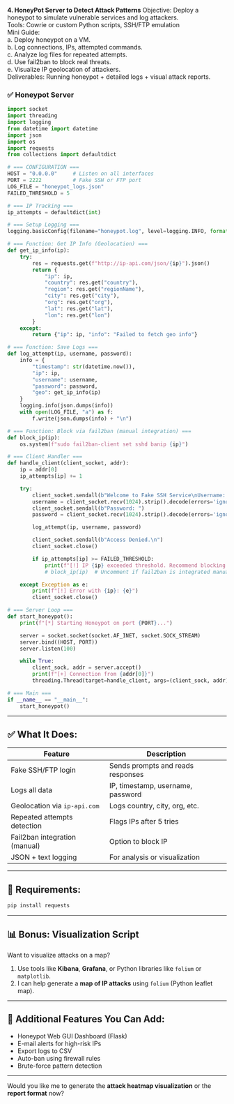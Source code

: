 **4. HoneyPot Server to Detect Attack Patterns**
Objective: Deploy a honeypot to simulate vulnerable services and log attackers.  
Tools: Cowrie or custom Python scripts, SSH/FTP emulation   
Mini Guide:  
a. Deploy honeypot on a VM.  
b. Log connections, IPs, attempted commands.  
c. Analyze log files for repeated attempts.  
d. Use fail2ban to block real threats.  
e. Visualize IP geolocation of attackers.  
Deliverables: Running honeypot + detailed logs + visual attack reports.

### ✅ Honeypot Server
```python
import socket
import threading
import logging
from datetime import datetime
import json
import os
import requests
from collections import defaultdict

# === CONFIGURATION ===
HOST = "0.0.0.0"     # Listen on all interfaces
PORT = 2222          # Fake SSH or FTP port
LOG_FILE = "honeypot_logs.json"
FAILED_THRESHOLD = 5

# === IP Tracking ===
ip_attempts = defaultdict(int)

# === Setup Logging ===
logging.basicConfig(filename="honeypot.log", level=logging.INFO, format='%(asctime)s - %(message)s')

# === Function: Get IP Info (Geolocation) ===
def get_ip_info(ip):
    try:
        res = requests.get(f"http://ip-api.com/json/{ip}").json()
        return {
            "ip": ip,
            "country": res.get("country"),
            "region": res.get("regionName"),
            "city": res.get("city"),
            "org": res.get("org"),
            "lat": res.get("lat"),
            "lon": res.get("lon")
        }
    except:
        return {"ip": ip, "info": "Failed to fetch geo info"}

# === Function: Save Logs ===
def log_attempt(ip, username, password):
    info = {
        "timestamp": str(datetime.now()),
        "ip": ip,
        "username": username,
        "password": password,
        "geo": get_ip_info(ip)
    }
    logging.info(json.dumps(info))
    with open(LOG_FILE, "a") as f:
        f.write(json.dumps(info) + "\n")

# === Function: Block via fail2ban (manual integration) ===
def block_ip(ip):
    os.system(f"sudo fail2ban-client set sshd banip {ip}")

# === Client Handler ===
def handle_client(client_socket, addr):
    ip = addr[0]
    ip_attempts[ip] += 1

    try:
        client_socket.sendall(b"Welcome to Fake SSH Service\nUsername: ")
        username = client_socket.recv(1024).strip().decode(errors='ignore')
        client_socket.sendall(b"Password: ")
        password = client_socket.recv(1024).strip().decode(errors='ignore')

        log_attempt(ip, username, password)

        client_socket.sendall(b"Access Denied.\n")
        client_socket.close()

        if ip_attempts[ip] >= FAILED_THRESHOLD:
            print(f"[!] IP {ip} exceeded threshold. Recommend blocking.")
            # block_ip(ip)  # Uncomment if fail2ban is integrated manually

    except Exception as e:
        print(f"[!] Error with {ip}: {e}")
        client_socket.close()

# === Server Loop ===
def start_honeypot():
    print(f"[*] Starting Honeypot on port {PORT}...")

    server = socket.socket(socket.AF_INET, socket.SOCK_STREAM)
    server.bind((HOST, PORT))
    server.listen(100)

    while True:
        client_sock, addr = server.accept()
        print(f"[+] Connection from {addr[0]}")
        threading.Thread(target=handle_client, args=(client_sock, addr)).start()

# === Main ===
if __name__ == "__main__":
    start_honeypot()
```

---

## ✅ What It Does:

| Feature                       | Description                       |
| ----------------------------- | --------------------------------- |
| Fake SSH/FTP login            | Sends prompts and reads responses |
| Logs all data                 | IP, timestamp, username, password |
| Geolocation via `ip-api.com`  | Logs country, city, org, etc.     |
| Repeated attempts detection   | Flags IPs after 5 tries           |
| Fail2ban integration (manual) | Option to block IP                |
| JSON + text logging           | For analysis or visualization     |

---

## 🔧 Requirements:

```bash
pip install requests
```

---

## 📊 Bonus: Visualization Script

Want to visualize attacks on a map?

1. Use tools like **Kibana**, **Grafana**, or Python libraries like `folium` or `matplotlib`.
2. I can help generate a **map of IP attacks** using `folium` (Python leaflet map).

---

## 🧩 Additional Features You Can Add:

* Honeypot Web GUI Dashboard (Flask)
* E-mail alerts for high-risk IPs
* Export logs to CSV
* Auto-ban using firewall rules
* Brute-force pattern detection

---

Would you like me to generate the **attack heatmap visualization** or the **report format** now?
